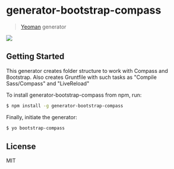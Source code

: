 # generator-bootstrap-compass 

> [Yeoman](http://yeoman.io) generator

![](http://i.imgur.com/JHaAlBJ.png)

## Getting Started
This generator creates folder structure to work with Compass and Bootstrap. Also creates Gruntfile with such tasks as "Compile Sass/Compass" and "LiveReload"

To install generator-bootstrap-compass from npm, run:

```bash
$ npm install -g generator-bootstrap-compass
```

Finally, initiate the generator:

```bash
$ yo bootstrap-compass
```



## License

MIT
